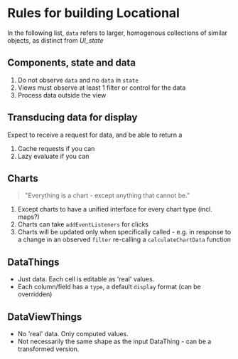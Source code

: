 # Rules for building Locational 

In the following list, `data` refers to larger, homogenous collections of similar objects, as distinct from _UI_state_

## Components, state and data

1. Do not observe `data` and no `data` in `state`
3. Views must observe at least 1 filter or control for the data
2. Process data outside the view


## Transducing data for display

Expect to receive a request for data, and be able to return a 

1. Cache requests if you can
2. Lazy evaluate if you can


## Charts

> "Everything is a chart - except anything that cannot be."

1. Except charts to have a unified interface for every chart type (incl. maps?)
2. Charts can take `addEventListeners` for clicks
3. Charts will be updated only when specifically called - e.g. in response to a change in an observed `filter` re-calling a `calculateChartData` function


## DataThings

- Just data. Each cell is editable as 'real' values.
- Each column/field has a `type`, a default `display` format (can be overridden)

## DataViewThings

- No 'real' data. Only computed values.
- Not necessarily the same shape as the input DataThing - can be a transformed version.
